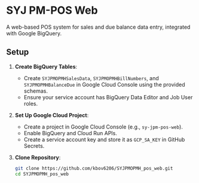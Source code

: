 # SYJ PM-POS Web

A web-based POS system for sales and due balance data entry, integrated with Google BigQuery.

## Setup

1. **Create BigQuery Tables**:
   - Create `SYJPMOPMHSalesData`, `SYJPMOPMHBillNumbers`, and `SYJPMOPMHBalanceDue` in Google Cloud Console using the provided schemas.
   - Ensure your service account has BigQuery Data Editor and Job User roles.

2. **Set Up Google Cloud Project**:
   - Create a project in Google Cloud Console (e.g., `sy-jpm-pos-web`).
   - Enable BigQuery and Cloud Run APIs.
   - Create a service account key and store it as `GCP_SA_KEY` in GitHub Secrets.

3. **Clone Repository**:
   ```bash
   git clone https://github.com/kbov6206/SYJPMOPMH_pos_web.git
   cd SYJPMOPMH_pos_web
